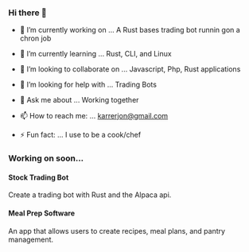 ### Hi there 👋

- 🔭 I’m currently working on ...
A Rust bases trading bot runnin gon a chron job

- 🌱 I’m currently learning ...
Rust, CLI, and Linux

- 👯 I’m looking to collaborate on ...
Javascript, Php, Rust applications

- 🤔 I’m looking for help with ...
Trading Bots

- 💬 Ask me about ...
Working together

- 📫 How to reach me: ...
karrerjon@gmail.com

- ⚡ Fun fact: ...
I use to be a cook/chef

### Working on soon...

#### Stock Trading Bot
Create a trading bot with Rust and the Alpaca api.

#### Meal Prep Software
An app that allows users to create recipes, meal plans, and pantry management.

